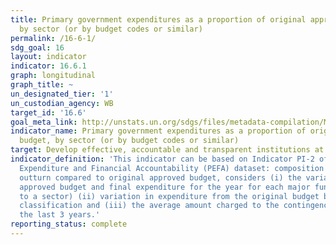 ```yaml
---
title: Primary government expenditures as a proportion of original approved budget,
  by sector (or by budget codes or similar)
permalink: /16-6-1/
sdg_goal: 16
layout: indicator
indicator: 16.6.1
graph: longitudinal
graph_title: ~
un_designated_tier: '1'
un_custodian_agency: WB
target_id: '16.6'
goal_meta_link: http://unstats.un.org/sdgs/files/metadata-compilation/Metadata-Goal-16.pdf
indicator_name: Primary government expenditures as a proportion of original approved
  budget, by sector (or by budget codes or similar)
target: Develop effective, accountable and transparent institutions at all levels.
indicator_definition: 'This indicator can be based on Indicator PI-2 of the Public
  Expenditure and Financial Accountability (PEFA) dataset: composition of expenditure
  outturn compared to original approved budget, considers (i) the variation between
  approved budget and final expenditure for the year for each major function (comparable
  to a sector) (ii) variation in expenditure from the original budget by economic
  classification and (iii) the average amount charged to the contingency reserve over
  the last 3 years.'
reporting_status: complete
---
```

